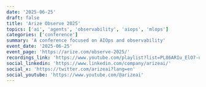 ```yaml
---
date: '2025-06-25'
draft: false
title: 'Arize Observe 2025'
topics: ['ai', 'agents', 'observability', 'aiops', 'mlops']
categories: ['conference']
summary: 'A conference focused on AIOps and observability'
event_date: '2025-06-25'
event_page: 'https://arize.com/observe-2025/'
recordings_link: 'https://www.youtube.com/playlist?list=PL86ARIu_ElO7-uLY3j18GQBZ40SsFMwZA'
social_linkedin: 'https://www.linkedin.com/company/arizeai/'
social_x: 'https://twitter.com/arizeai?lang=en'
social_youtube: 'https://www.youtube.com/@arizeai'
---
```



